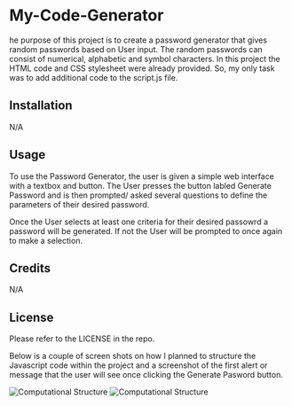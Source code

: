 # My-Code-Generator
he purpose of this project is to create a password generator that gives random passwords based on User input. 
The random passwords can consist of numerical, alphabetic and symbol characters.
In this project the HTML code and CSS stylesheet were already provided. 
So, my only task was to add additional code to the script.js file.

## Installation

N/A

## Usage

To use the Password Generator, the user is given a simple web interface with a textbox and button. The User presses the button labled Generate Password 
and is then prompted/ asked several questions to define the parameters of their desired password. 

Once the User selects at least one criteria for their desired passowrd a password will be  generated. If not the User will be prompted to once again to make a selection.

## Credits

N/A

## License

Please refer to the LICENSE in the repo.

Below is a couple of screen shots on how I planned to structure the Javascript code within the project and a screenshot of the first alert or message that the user will see once clicking the Generate Pasword button.

![Computational Structure](/images/)
![Computational Structure](/images/)